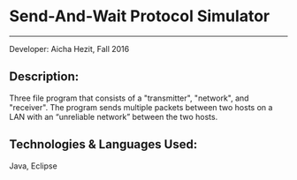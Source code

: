 # Send-And-Wait Protocol Simulator
--------------
Developer: Aicha Hezit, Fall 2016

Description:
------------
Three file program that consists of a "transmitter", "network", and "receiver". 
The program sends multiple packets between two hosts on a LAN with an “unreliable network” between the two hosts.

Technologies & Languages Used:
------------------
Java, Eclipse
